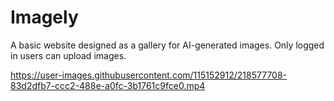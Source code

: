 # Imagely

A basic website designed as a gallery for AI-generated images. Only logged in users can upload images.

https://user-images.githubusercontent.com/115152912/218577708-83d2dfb7-ccc2-488e-a0fc-3b1761c9fce0.mp4

